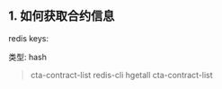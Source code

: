 
## 1. 如何获取合约信息 

redis keys: 

类型: hash
> cta-contract-list
> redis-cli hgetall cta-contract-list 
